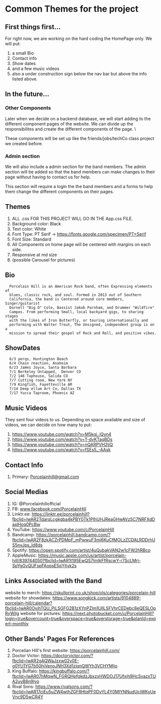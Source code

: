 # Common Themes for the project 
## First things first...
For right now, we are working on the hard coding the HomePage only. We will put:
1) a small Bio
2) Contact info 
3) Show dates
4) and a few music videos
5) also a under construction sign below the nav bar but above the info listed above.
## In the future...
### Other Components 
Later when we decide on a backend database, we will start adding to the different component pages of the website. We can divide up the responsibilites and create the different components of the page. \

These components will be set up like the friends/jobs/techCo class project we created before.
### Admin section
We will also include a admin section for the band members. The admin section will be added so that the band members can make changes to their page without having to contact us for help. 

This section will require a login the the band members and a forms to help them change the different components on their pages.
## Themes
1) ALL .css FOR THIS PROJECT WILL GO IN THE App.css FILE.
2) Background color: Black
3) Text color: White 
4) Font Type: PT Serif  -> https://fonts.google.com/specimen/PT+Serif
5) Font Size: Standard
6) All Components on home page will be centered with margins on each side.
7) Responsive at md size 
8) (possible Carousel for pictures)
## Bio
      Porcelain Hill is an American Rock band, often Expressing elements of
      blues, classic rock, and soul. Formed in 2013 out of Southern
      California, the band is Centered around core members, Singer/guitarist
      Darnell "Big D" Cole, Bassist Jakob Parnham, and Drummer "Wildfire"
      Campos. From performing Small, local backyard gigs, to sharing stages
      with the likes of Iron Butterfly, or touring internationally and
      performing with Walter Trout, The Unsigned, independent group is on a
      mission to spread their gospel of Rock and Roll, and positive vibes.
## ShowDates
      6/3 perqs, Huntington Beach 
      6/4 Chain reaction, Anaheim 
      6/23 James Joyce, Santa Barbara
      7/1 Berkeley Untapped,  Denver CO
      7/2 146 Taphouse, Salida CO
      7/7 Cutting room, New York NY
      7/9 Kingfish, Fayetteville AR
      7/14 Deep ellum Art Co, Dallas TX
      7/17 Yucca Taproom, Phoenix AZ
## Music Videos
They sent four videos to us. Depending on space available and size of videos, we can decide on how many to put:
1) https://www.youtube.com/watch?v=M5kqi_jQyn4 
2) https://www.youtube.com/watch?v=T-dvKTaqBDs
3) https://www.youtube.com/watch?v=nQARPVH2IiQ
4) https://www.youtube.com/watch?v=fSEs5_-AAsk
## Contact Info
1) Primary: Porcelainhill@gmail.com
## Social Medias 
1) IG: @Porcelainhillofficial
2) FB: www.facebook.com/PorcelainHill
3) Linktr.ee: https://linktr.ee/porcelainhill?fbclid=IwAR2TdarqLcgkgba4kPBY0Tk1PlhUHJReaGHwAVz5C7NRFXdDaslHoq0PcBw
4) YouTube: https://www.youtube.com/c/PorcelainHill
5) Bandcamp: https://porcelainhill.bandcamp.com/?fbclid=IwAR2F8zkACZrPDMpF_mPwwuF3mi6KuCfMOLzZCDALRDDrhUS5nvJps_Id8ds
6) Spotify: https://open.spotify.com/artist/4uQubakVAN2w1cFW2hRBco
7) AppleMusic: https://music.apple.com/us/artist/porcelain-hill/839744050?fbclid=IwAR1t195EwQS7ImIkFfRscwY-r7ScLMrj-SpYgGvQUFspFAopsE5qYjtyk2s
## Links Associated with the Band
website to merch: https://skullprint.co.uk/shop/ols/categories/porcelain-hill
website for showdates: https://www.songkick.com/artists/9104889-porcelain-hill/calendar?fbclid=IwAR0OvjhTQU_PiLSGFG2B1zXYnPZlm1UllLSFVhrCEDebc8eQESLOpRyWjIg
website for pictures: https://next.photobucket.com/u/PorcelainHill?login=true&overcount=true&overspace=true&overstorage=true&planId=expert-monthly
## Other Bands' Pages For References
1) Porcelian Hill's first website: https://porcelainhill.com/
2) Doctor Victor: https://doctorvictor.com/?fbclid=IwAR2gAQWaJzxw02y0E-g0YU1YG7b50hjVenoJNH3Xd1ziqnQWYh3VCHYMljo
3) King Buffalo: https://kingbuffalo.com/?fbclid=IwAR07hMqwN_FGRQHpfgkdzJbxzxHWDOJ17Ufxjh9HcSvazxTUA2uyB8n9Iyo
4) Rival Sons: https://www.rivalsons.com/?fbclid=IwAR17ciEu5uZW4wthZGF8HtqPF0DvYL4Y0MIYNNudUciWKyUeVnc9D5wCR4Y
